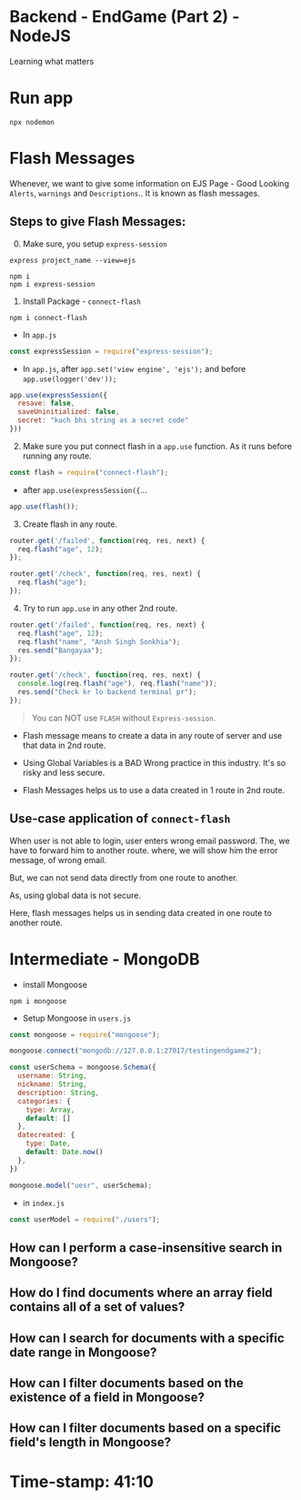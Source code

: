 # Backend - EndGame (Part 2) - NodeJS

Learning what matters

# Run app

```shell
npx nodemon
```

# Flash Messages

Whenever, we want to give some information on EJS Page - Good Looking `Alerts`, `warnings` and `Descriptions`.. It is known as flash messages.

## Steps to give Flash Messages:

0. Make sure, you setup `express-session`

```shell
express project_name --view=ejs

npm i
npm i express-session
```

1. Install Package - `connect-flash`

```shell
npm i connect-flash
```

- In `app.js`

```js
const expressSession = require("express-session");
```

- In `app.js`, after `app.set('view engine', 'ejs');` and before `app.use(logger('dev'));`

```js
app.use(expressSession({
  resave: false,
  saveUninitialized: false,
  secret: "kuch bhi string as a secret code"
}))
```

2. Make sure you put connect flash in a `app.use` function. As it runs before running any route.

```js
const flash = require("connect-flash");
```

- after `app.use(expressSession({`...

```js
app.use(flash());
```

3. Create flash in any route.

```js
router.get('/failed', function(req, res, next) {
  req.flash("age", 12);
});

router.get('/check', function(req, res, next) {
  req.flash("age");
});
```

4. Try to run `app.use` in any other 2nd route.

```js
router.get('/failed', function(req, res, next) {
  req.flash("age", 12);
  req.flash("name", "Ansh Singh Sonkhia");
  res.send("Bangayaa");
});

router.get('/check', function(req, res, next) {
  console.log(req.flash("age"), req.flash("name"));
  res.send("Check kr lo backend terminal pr");
});
```

> You can NOT use `FLASH` without `Express-session`.

- Flash message means to create a data in any route of server and use that data in 2nd route. 

- Using Global Variables is a BAD Wrong practice in this industry. It's so risky and less secure.

- Flash Messages helps us to use a data created in 1  route in 2nd route.

## Use-case application of `connect-flash`

When user is not able to login,
user enters wrong email password.
The, we have to forward him to another route.
where, we will show him the error message, of wrong email.

But, we can not send data directly from one route to another.

As, using global data is not secure.

Here, flash messages helps us in sending data created in one route to another route.

# Intermediate - MongoDB

- install Mongoose

```shell
npm i mongoose
```

- Setup Mongoose in `users.js`

```js
const mongoose = require("mongoose");

mongoose.connect("mongodb://127.0.0.1:27017/testingendgame2");

const userSchema = mongoose.Schema({
  username: String,
  nickname: String,
  description: String,
  categories: {
    type: Array,
    default: []
  },
  datecreated: {
    type: Date,
    default: Date.now()
  },
})

mongoose.model("uesr", userSchema);
```

- in `index.js`

```js
const userModel = require("./users");
```

## How can I perform a case-insensitive search in Mongoose?

## How do I find documents where an array field contains all of a set of values?

## How can I search for documents with a specific date range in Mongoose?

## How can I filter documents based on the existence of a field in Mongoose?

## How can I filter documents based on a specific field's length in Mongoose?

# Time-stamp: 41:10